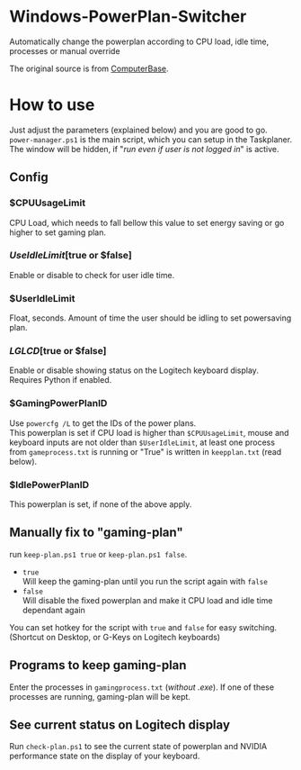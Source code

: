 # Windows-PowerPlan-Switcher
Automatically change the powerplan according to CPU load, idle time, processes or manual override

The original source is from [ComputerBase](https://www.computerbase.de/forum/threads/skript-windows-powerplan-switcher-for-nvidia.1830609/).

# How to use
Just adjust the parameters (explained below) and you are good to go.  
`power-manager.ps1` is the main script, which you can setup in the Taskplaner. The window will be hidden, if "*run even if user is not logged in*" is active.

## Config
### $CPUUsageLimit
CPU Load, which needs to fall bellow this value to set energy saving or go higher to set gaming plan.

### $UseIdleLimit [$true or $false]
Enable or disable to check for user idle time.

### $UserIdleLimit
Float, seconds. Amount of time the user should be idling to set powersaving plan.

### $LGLCD [$true or $false]
Enable or disable showing status on the Logitech keyboard display. Requires Python if enabled.

### $GamingPowerPlanID
Use `powercfg /L` to get the IDs of the power plans.  
This powerplan is set if CPU load is higher than `$CPUUsageLimit`, mouse and keyboard inputs are not older than `$UserIdleLimit`, at least one process from `gameprocess.txt` is running or "True" is written in `keepplan.txt` (read below).

### $IdlePowerPlanID
This powerplan is set, if none of the above apply.

## Manually fix to "gaming-plan"
run `keep-plan.ps1 true` or `keep-plan.ps1 false`.
* `true`  
Will keep the gaming-plan until you run the script again with `false`
* `false`  
Will disable the fixed powerplan and make it CPU load and idle time dependant again

You can set hotkey for the script with `true` and `false` for easy switching.  
(Shortcut on Desktop, or G-Keys on Logitech keyboards)

## Programs to keep gaming-plan
Enter the processes in `gamingprocess.txt` (_without .exe_). If one of these processes are running, gaming-plan will be kept.

## See current status on Logitech display
Run `check-plan.ps1` to see the current state of powerplan and NVIDIA performance state on the display of your keyboard.


